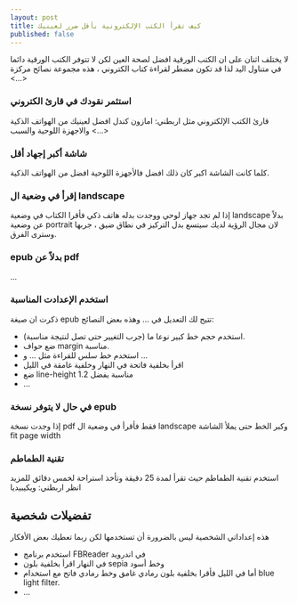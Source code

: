 ```yaml
---
layout: post
title: كيف تقرأ الكتب الإلكترونية بأقل ضرر لعينيك
published: false
---
```



لا يختلف اثنان على ان الكتب الورقية افضل لصحة العين لكن لا تتوفر الكتب الورقية دائما في متناول اليد لذا قد تكون مضطر لقراءة كتاب الكتروني ، هذه مجموعة نصائح مركزة <...>

### استثمر نقودك في قارئ الكتروني
قارئ الكتب الإلكتروني مثل اربطني: امازون كندل افضل لعينيك من الهواتف الذكية والاجهزة اللوحية والسبب <...> 

### شاشة أكبر إجهاد أقل
كلما كانت الشاشة اكبر كان ذلك افضل فالأجهزة اللوحية افضل من الهواتف الذكية.

###  إقرأ في وضعية ال landscape
إذا لم تجد جهاز لوحي ووجدت بدله هاتف ذكي فأقرا الكتاب في وضعية landscape بدلاً عن وضعية portrait لان مجال الرؤية لديك سيتسع بدل التركيز في نطاق ضيق ، جربها وسترى الفرق.

### epub بدلاً عن pdf
...
### استخدم الإعدادت المناسبة
ذكرت ان صيغة epub تتيح لك التعديل في ... وهذه بعض النصائح:

* استخدم حجم خط كبير نوعا ما (جرب التغيير حتى تصل لنتيجة مناسبة).
* ضع حواف margin مناسبة.
* استخدم خط سلس للقراءة مثل ... و ...
* اقرأ بخلفية فاتحة في النهار وخلفية غامقة في الليل
* ضع line-height مناسبة يفضل 1.2
* ...

### في حال لا يتوفر نسخة epub
إذا وجدت نسخة pdf فقط فأقرأ في وضعية ال landscape وكبر الخط حتى يملأ الشاشة fit page width

### تقنية الطماطم
استخدم تقنية الطماطم حيث تقرأ لمدة 25 دقيقة وتأخذ استراحة لخمس دقائق للمزيد انظر اربطني: ويكيبيديا

## تفضيلات شخصية 
هذه إعداداتي الشخصية ليس بالضرورة أن تستخدمها لكن ربما تعطيك بعض الأفكار

* استخدم برنامج FBReader في اندرويد
* في النهار اقرأ بخلفية بلون sepia وخط أسود
* أما في الليل فأقرا بخلفية بلون رمادي غامق وخط رمادي فاتح مع استخدام blue light filter.
* ...
